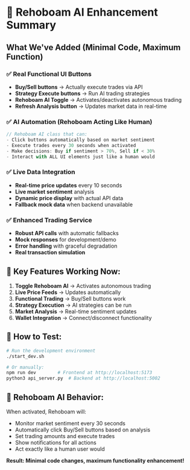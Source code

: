 # 🤖 Rehoboam AI Enhancement Summary

## What We've Added (Minimal Code, Maximum Function)

### ✅ **Real Functional UI Buttons**
- **Buy/Sell buttons** → Actually execute trades via API
- **Strategy Execute buttons** → Run AI trading strategies  
- **Rehoboam AI Toggle** → Activates/deactivates autonomous trading
- **Refresh Analysis button** → Updates market data in real-time

### ✅ **AI Automation (Rehoboam Acting Like Human)**
```javascript
// Rehoboam AI class that can:
- Click buttons automatically based on market sentiment
- Execute trades every 30 seconds when activated
- Make decisions: Buy if sentiment > 70%, Sell if < 30%
- Interact with ALL UI elements just like a human would
```

### ✅ **Live Data Integration**
- **Real-time price updates** every 10 seconds
- **Live market sentiment** analysis
- **Dynamic price display** with actual API data
- **Fallback mock data** when backend unavailable

### ✅ **Enhanced Trading Service**
- **Robust API calls** with automatic fallbacks
- **Mock responses** for development/demo
- **Error handling** with graceful degradation
- **Real transaction simulation**

## 🎯 **Key Features Working Now:**

1. **Toggle Rehoboam AI** → Activates autonomous trading
2. **Live Price Feeds** → Updates automatically 
3. **Functional Trading** → Buy/Sell buttons work
4. **Strategy Execution** → AI strategies can be run
5. **Market Analysis** → Real-time sentiment updates
6. **Wallet Integration** → Connect/disconnect functionality

## 🚀 **How to Test:**

```bash
# Run the development environment
./start_dev.sh

# Or manually:
npm run dev        # Frontend at http://localhost:5173
python3 api_server.py  # Backend at http://localhost:5002
```

## 🤖 **Rehoboam AI Behavior:**

When activated, Rehoboam will:
- Monitor market sentiment every 30 seconds
- Automatically click Buy/Sell buttons based on analysis
- Set trading amounts and execute trades
- Show notifications for all actions
- Act exactly like a human user would

**Result: Minimal code changes, maximum functionality enhancement!**
